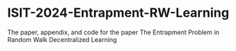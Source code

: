 # ISIT-2024-Entrapment-RW-Learning
The paper, appendix, and code for the paper The Entrapment Problem in Random Walk Decentralized Learning
